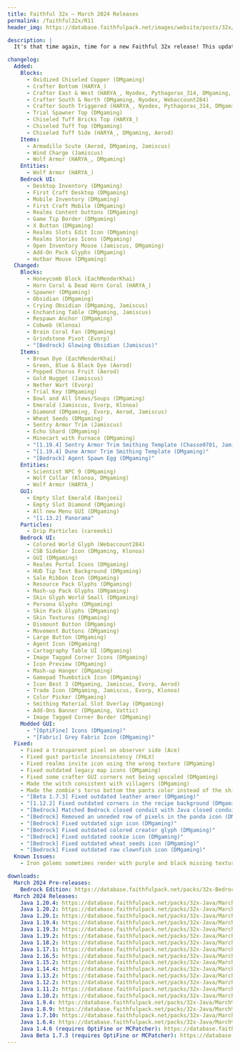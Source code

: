 ```yaml
---
title: Faithful 32x – March 2024 Releases
permalink: /faithful32x/R11
header_img: https://database.faithfulpack.net/images/website/posts/32x/R11.jpg

description: |
  It's that time again, time for a new Faithful 32x release! This update adds more support for experimental 1.21 textures, with the wolf armor, armadillo scute, wind charge, and more. This release also gives a much-needed revamp for tons of textures, from less-seen textures like popped chorus fruit and minecart with furnace to iconic textures like the diamond and emerald. Included with all of this is also a whole bunch of new Bedrock UI and a few fixes. We hope you enjoy the update!

changelog:
  Added:
    Blocks:
      - Oxidized Chiseled Copper (DMgaming)
      - Crafter Bottom (HARYA_)
      - Crafter East & West (HARYA_, Nyodex, Pythagoras_314, DMgaming, Webaccount284)
      - Crafter South & North (DMgaming, Nyodex, Webaccount284)
      - Crafter South Triggered (HARYA_, Nyodex, Pythagoras_314, DMgaming, Webaccount284, DMgaming)
      - Trial Spawner Top (DMgaming)
      - Chiseled Tuff Bricks Top (HARYA_)
      - Chiseled Tuff Top (DMgaming)
      - Chiseled Tuff Side (HARYA_, DMgaming, Aerod)
    Items:
      - Armadillo Scute (Aerod, DMgaming, Jamiscus)
      - Wind Charge (Jamiscus)
      - Wolf Armor (HARYA_, DMgaming)
    Entities:
      - Wolf Armor (HARYA_)
    Bedrock UI:
      - Desktop Inventory (DMgaming)
      - First Craft Desktop (DMgaming)
      - Mobile Inventory (DMgaming)
      - First Craft Mobile (DMgaming)
      - Realms Content buttons (DMgaming)
      - Game Tip Border (DMgaming)
      - X Button (DMgaming)
      - Realms Slots Edit Icon (DMgaming)
      - Realms Stories Icons (DMgaming)
      - Open Inventory Mouse (Jamiscus, DMgaming)
      - Add-On Pack Glyphs (DMgaming)
      - Hotbar Mouse (DMgaming)
  Changed:
    Blocks:
      - Honeycomb Block (EachMenderKhai)
      - Horn Coral & Dead Horn Coral (HARYA_)
      - Spawner (DMgaming)
      - Obsidian (DMgaming)
      - Crying Obsidian (DMgaming, Jamiscus)
      - Enchanting Table (DMgaming, Jamiscus)
      - Respawn Anchor (DMgaming)
      - Cobweb (Klonoa)
      - Brain Coral Fan (DMgaming)
      - Grindstone Pivot (Evorp)
      - "[Bedrock] Glowing Obsidian (Jamiscus)"
    Items:
      - Brown Dye (EachMenderKhai)
      - Green, Blue & Black Dye (Aerod)
      - Popped Chorus Fruit (Aerod)
      - Gold Nugget (Jamiscus)
      - Nether Wart (Evorp)
      - Trial Key (DMgaming)
      - Bowl and All Stews/Soups (DMgaming)
      - Emerald (Jamiscus, Evorp, Klonoa)
      - Diamond (DMgaming, Evorp, Aerod, Jamiscus)
      - Wheat Seeds (DMgaming)
      - Sentry Armor Trim (Jamiscus)
      - Echo Shard (DMgaming)
      - Minecart with Furnace (DMgaming)
      - "[1.19.4] Sentry Armor Trim Smithing Template (Chasse0701, Jamiscus)"
      - "[1.19.4] Dune Armor Trim Smithing Template (DMgaming)"
      - "[Bedrock] Agent Spawn Egg (DMgaming)"
    Entities:
      - Scientist NPC 9 (DMgaming)
      - Wolf Collar (Klonoa, DMgaming)
      - Wolf Armor (HARYA_)
    GUI:
      - Empty Slot Emerald (Banjoei)
      - Empty Slot Diamond (DMgaming)
      - All new Menu GUI (DMgaming)
      - "[1.13.2] Panorama"
    Particles:
      - Drip Particles (careeoki)
    Bedrock UI:
      - Colored World Glyph (Webaccount284)
      - CSB Sidebar Icon (DMgaming, Klonoa)
      - GUI (DMgaming)
      - Realms Portal Icons (DMgaming)
      - HUD Tip Text Background (DMgaming)
      - Sale Ribbon Icon (DMgaming)
      - Resource Pack Glyphs (DMgaming)
      - Mash-up Pack Glyphs (DMgaming)
      - Skin Glyph World Small (DMgaming)
      - Persona Glyphs (DMgaming)
      - Skin Pack Glyphs (DMgaming)
      - Skin Textures (DMgaming)
      - Dismount Button (DMgaming)
      - Movement Buttons (DMgaming)
      - Large Button (DMgaming)
      - Agent Icon (DMgaming)
      - Cartography Table UI (DMgaming)
      - Image Tagged Corner Icons (DMgaming)
      - Icon Preview (DMgaming)
      - Mash-up Hanger (DMgaming)
      - Gamepad Thumbstick Icon (DMgaming)
      - Icon Best 3 (DMgaming, Jamiscus, Evorp, Aerod)
      - Trade Icon (DMgaming, Jamiscus, Evorp, Klonoa)
      - Color Picker (DMgaming)
      - Smithing Material Slot Overlay (DMgaming)
      - Add-Ons Banner (DMgaming, Vattic)
      - Image Tagged Corner Border (DMgaming)
    Modded GUI:
      - "[OptiFine] Icons (DMgaming)"
      - "[Fabric] Grey Fabric Icon (DMgaming)"
  Fixed:
    - Fixed a transparent pixel on observer side (Ace)
    - Fixed gust particle inconsistency (FHLX)
    - Fixed realms invite icon using the wrong texture (DMgaming)
    - Fixed outdated legacy map icons (DMgaming)
    - Fixed some crafter GUI corners not being upscaled (DMgaming)
    - Made the witch consistent with villagers (DMgaming)
    - Made the zombie's torso bottom the pants color instead of the shirt color (Webaccount284)
    - "[Beta 1.7.3] Fixed outdated leather armor (DMgaming)"
    - "[1.12.2] Fixed outdated corners in the recipe background (DMgaming)"
    - "[Bedrock] Matched Bedrock closed conduit with Java closed conduit (DMgaming)"
    - "[Bedrock] Removed an unneded row of pixels in the panda icon (DMgaming)"
    - "[Bedrock] Fixed outdated sign icon (DMgaming)"
    - "[Bedrock] Fixed outdated colored creator glyph (DMgaming)"
    - "[Bedrock] Fixed outdated cookie icon (DMgaming)"
    - "[Bedrock] Fixed outdated wheat seeds icon (DMgaming)"
    - "[Bedrock] Fixed outdated raw clownfish icon (DMgaming)"
  Known Issues:
    - Iron golems sometimes render with purple and black missing textures on Bedrock Edition. There is currently no known desirable fix for this. If this issue happens to you, rename the file extension from .mcpack to .zip, unzip the pack and use it as a folder.

downloads:
  March 2024 Pre-releases:
    Bedrock Edition: https://database.faithfulpack.net/packs/32x-Bedrock/March%202024/Faithful%2032x%20-%201.20.mcpack
  March 2024 Releases:
    Java 1.20.4: https://database.faithfulpack.net/packs/32x-Java/March%202024/Faithful%2032x%20-%201.20.4.zip
    Java 1.20.2: https://database.faithfulpack.net/packs/32x-Java/March%202024/Faithful%2032x%20-%201.20.2.zip
    Java 1.20.1: https://database.faithfulpack.net/packs/32x-Java/March%202024/Faithful%2032x%20-%201.20.1.zip
    Java 1.19.4: https://database.faithfulpack.net/packs/32x-Java/March%202024/Faithful%2032x%20-%201.19.4.zip
    Java 1.19.3: https://database.faithfulpack.net/packs/32x-Java/March%202024/Faithful%2032x%20-%201.19.3.zip
    Java 1.19.2: https://database.faithfulpack.net/packs/32x-Java/March%202024/Faithful%2032x%20-%201.19.2.zip
    Java 1.18.2: https://database.faithfulpack.net/packs/32x-Java/March%202024/Faithful%2032x%20-%201.18.2.zip
    Java 1.17.1: https://database.faithfulpack.net/packs/32x-Java/March%202024/Faithful%2032x%20-%201.17.1.zip
    Java 1.16.5: https://database.faithfulpack.net/packs/32x-Java/March%202024/Faithful%2032x%20-%201.16.5.zip
    Java 1.15.2: https://database.faithfulpack.net/packs/32x-Java/March%202024/Faithful%2032x%20-%201.15.2.zip
    Java 1.14.4: https://database.faithfulpack.net/packs/32x-Java/March%202024/Faithful%2032x%20-%201.14.4.zip
    Java 1.13.2: https://database.faithfulpack.net/packs/32x-Java/March%202024/Faithful%2032x%20-%201.13.2.zip
    Java 1.12.2: https://database.faithfulpack.net/packs/32x-Java/March%202024/Faithful%2032x%20-%201.12.2.zip
    Java 1.11.2: https://database.faithfulpack.net/packs/32x-Java/March%202024/Faithful%2032x%20-%201.11.2.zip
    Java 1.10.2: https://database.faithfulpack.net/packs/32x-Java/March%202024/Faithful%2032x%20-%201.10.2.zip
    Java 1.9.4: https://database.faithfulpack.net/packs/32x-Java/March%202024/Faithful%2032x%20-%201.9.4.zip
    Java 1.8.9: https://database.faithfulpack.net/packs/32x-Java/March%202024/Faithful%2032x%20-%201.8.9.zip
    Java 1.7.10: https://database.faithfulpack.net/packs/32x-Java/March%202024/Faithful%2032x%20-%201.7.10.zip
    Java 1.6.4: https://database.faithfulpack.net/packs/32x-Java/March%202024/Faithful%2032x%20-%201.6.4.zip
    Java 1.4.6 (requires OptiFine or MCPatcher): https://database.faithfulpack.net/packs/32x-Java/March%202024/Faithful%2032x%20-%201.4.6.zip
    Java Beta 1.7.3 (requires OptiFine or MCPatcher): https://database.faithfulpack.net/packs/32x-Java/March%202024/Faithful%2032x%20-%20b1.7.3.zip
---
```


